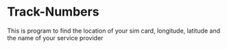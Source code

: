 # Track-Numbers
This is program to find the location of your sim card, longitude, latitude and the name of your service provider
